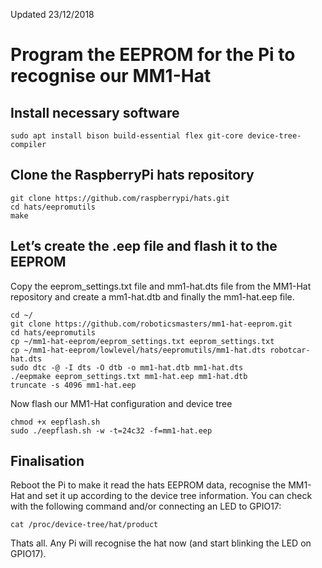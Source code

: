 Updated 23/12/2018

# Program the EEPROM for the Pi to recognise our MM1-Hat

## Install necessary software
```
sudo apt install bison build-essential flex git-core device-tree-compiler
```

## Clone the RaspberryPi hats repository
```
git clone https://github.com/raspberrypi/hats.git
cd hats/eepromutils
make
```

## Let’s create the .eep file and flash it to the EEPROM
Copy the eeprom_settings.txt file and mm1-hat.dts file from the MM1-Hat repository and create a mm1-hat.dtb and finally the mm1-hat.eep file.

```
cd ~/
git clone https://github.com/roboticsmasters/mm1-hat-eeprom.git
cd hats/eepromutils
cp ~/mm1-hat-eeprom/eeprom_settings.txt eeprom_settings.txt
cp ~/mm1-hat-eeprom/lowlevel/hats/eepromutils/mm1-hat.dts robotcar-hat.dts
sudo dtc -@ -I dts -O dtb -o mm1-hat.dtb mm1-hat.dts
./eepmake eeprom_settings.txt mm1-hat.eep mm1-hat.dtb
truncate -s 4096 mm1-hat.eep
```

Now flash our MM1-Hat configuration and device tree

```
chmod +x eepflash.sh
sudo ./eepflash.sh -w -t=24c32 -f=mm1-hat.eep
```

## Finalisation
Reboot the Pi to make it read the hats EEPROM data, recognise the MM1-Hat and set it up according to the device tree information.
You can check with the following command and/or connecting an LED to GPIO17:

`cat /proc/device-tree/hat/product`

Thats all. Any Pi will recognise the hat now (and start blinking the LED on GPIO17).

